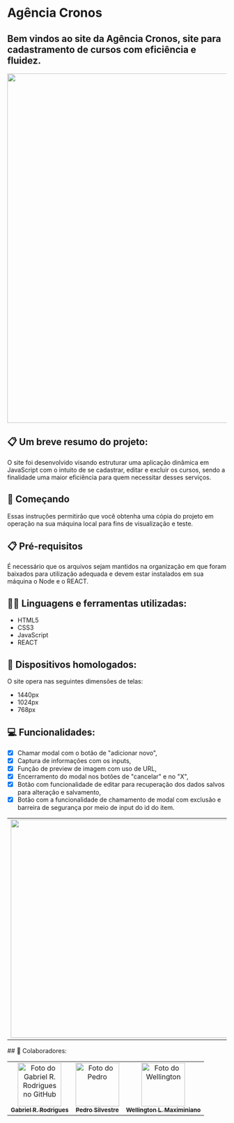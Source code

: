 # Agência Cronos

<h2>Bem vindos ao site da Agência Cronos, site para cadastramento de cursos com eficiência e fluidez. <a target="_blank"></a> </h2> 
<img src="public/imagens/principal.PNG" width="800px">

## 📋 Um breve resumo do projeto:

O site foi desenvolvido visando estruturar uma aplicação dinâmica em JavaScript com o intuito de se cadastrar, editar e excluir os cursos, sendo a finalidade uma maior eficiência para quem necessitar desses serviços.

## 🚀 Começando

Essas instruções permitirão que você obtenha uma cópia do projeto em operação na sua máquina local para fins de visualização e teste.

## 📋 Pré-requisitos

É necessário que os arquivos sejam mantidos na organização em que foram baixados para utilização adequada e devem estar instalados em sua máquina o Node e o REACT.

## 👨‍💻 Linguagens e ferramentas utilizadas:

- HTML5
- CSS3
- JavaScript
- REACT

## 📲 Dispositivos homologados:

O site opera nas seguintes dimensões de telas:

- 1440px
- 1024px
- 768px

## 💻 Funcionalidades:

- [x] Chamar modal com o botão de "adicionar novo",
- [x] Captura de informações com os inputs,
- [x] Função de preview de imagem com uso de URL,
- [x] Encerramento do modal nos botões de "cancelar" e no "X",
- [x] Botão com funcionalidade de editar para recuperação dos dados salvos para alteração e salvamento,
- [x] Botão com a funcionalidade de chamamento de modal com exclusão e barreira de segurança por meio de input do id do item.

<table>
  <tr>
    <td><img src="public/imagens/adicionar.PNG" width="500px"></td>
    <td><img src="public/imagens/listacursos.PNG" width="500px"></td>
    <td><img src="public/imagens/editar.PNG" width="500px"></td>
    <td><img src="public/imagens/excluir.PNG" width="500px"></td>
  </tr>
</table>
## 🤝 Colaboradores:

<table>
  <tr>
    <td align="center">
      <a href="https://github.com/gabezrodz">
        <img src="https://avatars.githubusercontent.com/u/84934507?s=400&u=2121f2fa27f160de9fc31e854e4353169dfa9f4e&v=4" width="100px;" alt="Foto do Gabriel R. Rodrigues no GitHub"/><br>
        <sub>
          <b>Gabriel R. Rodrigues</b>
        </sub>
      </a>
    </td>
    <td align="center">
      <a href="https://github.com/littate">
        <img src="https://avatars.githubusercontent.com/u/81247345?v=4" width="100px;" alt="Foto do Pedro"/><br>
        <sub>
          <b>Pedro Silvestre</b>
        </sub>
      </a>
    </td>
     <td align="center">
      <a href="https://github.com/WellingtonMax">
        <img src="https://avatars.githubusercontent.com/u/83736385?v=4" width="100px;" alt="Foto do Wellington"/><br>
        <sub>
          <b>Wellington L. Maximiniano</b>
        </sub>
      </a>
    </td>
  </tr>
</table>
